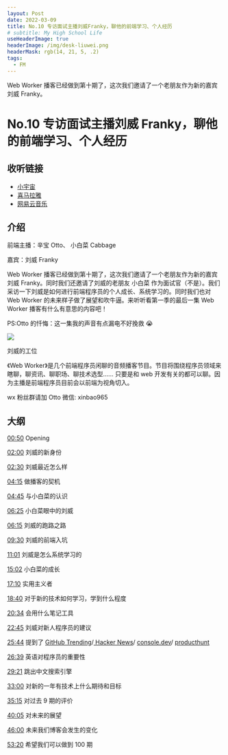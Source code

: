 ```yaml
---
layout: Post
date: 2022-03-09
title: No.10 专访面试主播刘威Franky，聊他的前端学习、个人经历
# subtitle: My High School Life
useHeaderImage: true
headerImage: /img/desk-liuwei.png
headerMask: rgb(14, 21, 5, .2)
tags:
  - FM
---
```


Web Worker 播客已经做到第十期了，这次我们邀请了一个老朋友作为新的嘉宾刘威 Franky。

<!-- more -->

# No.10 专访面试主播刘威 Franky，聊他的前端学习、个人经历

## 收听链接

- [小宇宙](https://www.xiaoyuzhoufm.com/episode/62280bb69eb22e46ffe6c296)
- [喜马拉雅](https://www.ximalaya.com/sound/508895796)
- [网易云音乐](https://music.163.com/#/program?id=2499238447)

## 介绍

前端主播：辛宝 Otto、 小白菜 Cabbage

嘉宾：刘威 Franky

Web Worker 播客已经做到第十期了，这次我们邀请了一个老朋友作为新的嘉宾刘威 Franky。同时我们还邀请了刘威的老朋友 小白菜 作为面试官（不是）。我们采访一下刘威是如何进行前端程序员的个人成长、系统学习的。同时我们也对 Web Worker 的未来样子做了展望和吹牛逼。来听听看第一季的最后一集 Web Worker 播客有什么有意思的内容吧！

PS:Otto 的忏悔：这一集我的声音有点漏电不好挽救 😭

![](/img/desk-liuwei.png)

刘威的工位

《Web Worker》是几个前端程序员闲聊的音频播客节目。节目将围绕程序员领域来瞎聊，聊资讯、聊职场、聊技术选型...... 只要是和 web 开发有关的都可以聊。因为主播是前端程序员目前会以前端为视角切入。

wx 粉丝群请加 Otto 微信: xinbao965

## 大纲

[00:50]() Opening

[02:00]() 刘威的新身份

[02:30]() 刘威最近怎么样

[04:15]() 做播客的契机

[04:45]() 与小白菜的认识

[06:25]() 小白菜眼中的刘威

[06:15]() 刘威的跑路之路

[09:30]() 刘威的前端入坑

[11:01]() 刘威是怎么系统学习的

[15:02]() 小白菜的成长

[17:10]() 实用主义者

[18:40]() 对于新的技术如何学习，学到什么程度

[20:34]() 会用什么笔记工具

[22:45]() 刘威对新人程序员的建议

[25:44]() 提到了 [GitHub Trending](https://github.com/trending)/[ Hacker News](https://news.ycombinator.com/)/ [console.dev](https://console.dev/)/ [producthunt](https://www.producthunt.com/)

[26:39]() 英语对程序员的重要性

[29:21]() 跳出中文搜索引擎

[33:00]() 对新的一年有技术上什么期待和目标

[35:15]() 对过去 9 期的评价

[40:05]() 对未来的展望

[46:00]() 未来我们博客会发生的变化

[53:20]() 希望我们可以做到 100 期
